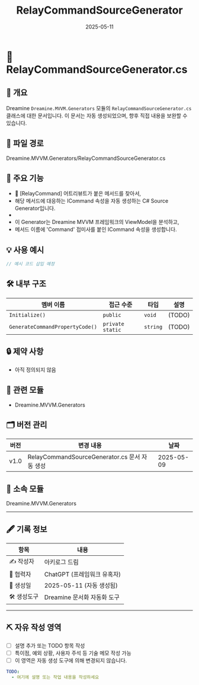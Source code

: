 ﻿---
title: RelayCommandSourceGenerator
module: Dreamine.MVVM.Generators
generated: true
date: 2025-05-11
---

# 🧾 RelayCommandSourceGenerator.cs

## 📌 개요
Dreamine `Dreamine.MVVM.Generators` 모듈의 `RelayCommandSourceGenerator.cs` 클래스에 대한 문서입니다.
이 문서는 자동 생성되었으며, 향후 직접 내용을 보완할 수 있습니다.

## 📂 파일 경로
Dreamine.MVVM.Generators/RelayCommandSourceGenerator.cs

## 🧠 주요 기능
- 📌 [RelayCommand] 어트리뷰트가 붙은 메서드를 찾아서,
- 해당 메서드에 대응하는 <c>ICommand</c> 속성을 자동 생성하는 C# Source Generator입니다.
- 
- 이 Generator는 Dreamine MVVM 프레임워크의 ViewModel을 분석하고,
- 메서드 이름에 'Command' 접미사를 붙인 ICommand 속성을 생성합니다.

## 💡 사용 예시
```csharp
// 예시 코드 삽입 예정
```

## 🛠️ 내부 구조
| 멤버 이름 | 접근 수준 | 타입 | 설명 |
| -------- | -------- | ---- | ---- |
| `Initialize()` | `public` | `void` | (TODO) |
| `GenerateCommandPropertyCode()` | `private static` | `string` | (TODO) |



## 🔒 제약 사항
- 아직 정의되지 않음

## 🧩 관련 모듈
- Dreamine.MVVM.Generators

## 🗂️ 버전 관리
| 버전 | 변경 내용 | 날짜 |
|------|-----------|------|
| v1.0 | RelayCommandSourceGenerator.cs 문서 자동 생성 | 2025-05-09 |



## 📁 소속 모듈
Dreamine.MVVM.Generators

---

## 🖋️ 기록 정보

| 항목       | 내용                             |
|------------|----------------------------------|
| ✍️ 작성자  | 아키로그 드림                    |
| 🤖 협력자  | ChatGPT (프레임워크 유혹자)       |
| 📅 생성일  | 2025-05-11 (자동 생성됨) |
| 🛠️ 생성도구 | Dreamine 문서화 자동화 도구         |

---

## ⛏️ 자유 작성 영역

- [ ] 설명 추가 또는 TODO 항목 작성
- [ ] 특이점, 예외 상황, 사용자 주석 등 기술 메모 작성 가능
- [ ] 이 영역은 자동 생성 도구에 의해 변경되지 않습니다.
```yaml
TODO:
  - 여기에 설명 또는 작업 내용을 작성하세요
```
